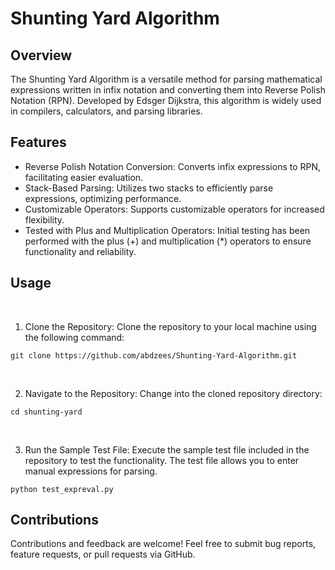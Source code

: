 # Shunting Yard Algorithm

## Overview
The Shunting Yard Algorithm is a versatile method for parsing mathematical expressions written in infix notation and converting them into Reverse Polish Notation (RPN). Developed by Edsger Dijkstra, this algorithm is widely used in compilers, calculators, and parsing libraries.

## Features
- Reverse Polish Notation Conversion: Converts infix expressions to RPN, facilitating easier evaluation.
- Stack-Based Parsing: Utilizes two stacks to efficiently parse expressions, optimizing performance.
- Customizable Operators: Supports customizable operators for increased flexibility.
- Tested with Plus and Multiplication Operators: Initial testing has been performed with the plus (+) and multiplication (*) operators to ensure functionality and reliability.

## Usage
</br>

1.  Clone the Repository: Clone the repository to your local machine using the following command:
```
git clone https://github.com/abdzees/Shunting-Yard-Algorithm.git
```
</br>

2.  Navigate to the Repository: Change into the cloned repository directory:
```
cd shunting-yard
```
</br>

3. Run the Sample Test File: Execute the sample test file included in the repository to test the functionality. The test file allows you to enter manual expressions for parsing.
```
python test_expreval.py
```
## Contributions
Contributions and feedback are welcome! Feel free to submit bug reports, feature requests, or pull requests via GitHub.
